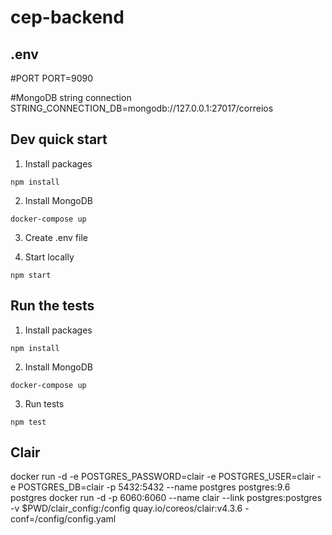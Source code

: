 # cep-backend

## .env

#PORT
PORT=9090

#MongoDB string connection
STRING_CONNECTION_DB=mongodb://127.0.0.1:27017/correios

## Dev quick start ##

1. Install packages
````
npm install
````

2. Install MongoDB
````
docker-compose up
````

3. Create .env file

4. Start locally
````
npm start
````

## Run the tests ##

1. Install packages
````
npm install
````

2. Install MongoDB
````
docker-compose up
````

3. Run tests
````
npm test 
````

## Clair
docker run -d -e POSTGRES_PASSWORD=clair -e POSTGRES_USER=clair -e POSTGRES_DB=clair -p 5432:5432 --name postgres postgres:9.6 postgres
docker run -d -p 6060:6060 --name clair --link postgres:postgres -v $PWD/clair_config:/config quay.io/coreos/clair:v4.3.6 -conf=/config/config.yaml

